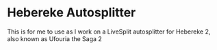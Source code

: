 # Hebereke Autosplitter
This is for me to use as I work on a LiveSplit autosplitter for Hebereke 2, also known as Ufouria the Saga 2
